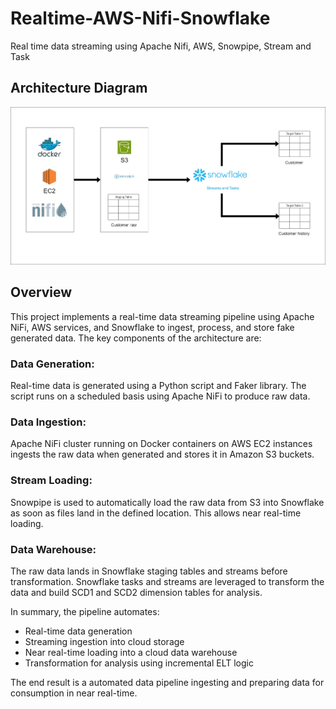 # Realtime-AWS-Nifi-Snowflake
Real time data streaming using Apache Nifi, AWS, Snowpipe, Stream and Task

## Architecture Diagram
<img src="realtime-pipeline-arch.jpg">

## Overview

This project implements a real-time data streaming pipeline using Apache NiFi, AWS services, and Snowflake to ingest, process, and store fake generated data. The key components of the architecture are:

### Data Generation:
Real-time data is generated using a Python script and Faker library. The script runs on a scheduled basis using Apache NiFi to produce raw data.

### Data Ingestion:
Apache NiFi cluster running on Docker containers on AWS EC2 instances ingests the raw data when generated and stores it in Amazon S3 buckets.

### Stream Loading:
Snowpipe is used to automatically load the raw data from S3 into Snowflake as soon as files land in the defined location. This allows near real-time loading.

### Data Warehouse:
The raw data lands in Snowflake staging tables and streams before transformation. Snowflake tasks and streams are leveraged to transform the data and build SCD1 and SCD2 dimension tables for analysis.

In summary, the pipeline automates:
 - Real-time data generation
 - Streaming ingestion into cloud storage
 - Near real-time loading into a cloud data warehouse
 - Transformation for analysis using incremental ELT logic

The end result is a automated data pipeline ingesting and preparing data for consumption in near real-time.
